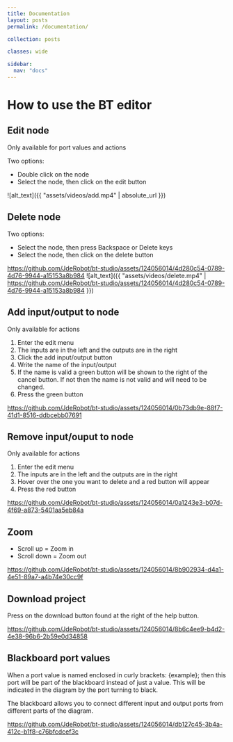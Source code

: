 ```yaml
---
title: Documentation
layout: posts
permalink: /documentation/

collection: posts

classes: wide

sidebar:
  nav: "docs"
---
```


# How to use the BT editor

## Edit node

Only available for port values and actions

Two options:

- Double click on the node
- Select the node, then click on the edit button

![alt_text]({{ "assets/videos/add.mp4" | absolute_url }})

## Delete node

Two options:

- Select the node, then press Backspace or Delete keys
- Select the node, then click on the delete button

https://github.com/JdeRobot/bt-studio/assets/124056014/4d280c54-0789-4d76-9944-a15153a8b984
![alt_text]({{ "assets/videos/delete.mp4" | https://github.com/JdeRobot/bt-studio/assets/124056014/4d280c54-0789-4d76-9944-a15153a8b984 }})

## Add input/output to node

Only available for actions

1. Enter the edit menu
2. The inputs are in the left and the outputs are in the right
3. Click the add input/output button
4. Write the name of the input/output
5. If the name is valid a green button will be shown to the right of the cancel button. If not then the name is not valid and will need to be changed.
6. Press the green button

https://github.com/JdeRobot/bt-studio/assets/124056014/0b73db9e-88f7-41d1-8516-ddbcebb07691

## Remove input/ouput to node

Only available for actions

1. Enter the edit menu
2. The inputs are in the left and the outputs are in the right
3. Hover over the one you want to delete and a red button will appear
4. Press the red button

https://github.com/JdeRobot/bt-studio/assets/124056014/0a1243e3-b07d-4f69-a873-5401aa5eb84a

## Zoom

- Scroll up = Zoom in
- Scroll down = Zoom out

https://github.com/JdeRobot/bt-studio/assets/124056014/8b902934-d4a1-4e51-89a7-a4b74e30cc9f

## Download project

Press on the download button found at the right of the help button.

https://github.com/JdeRobot/bt-studio/assets/124056014/8b6c4ee9-b4d2-4e38-96b6-2b59e0d34858

## Blackboard port values

When a port value is named enclosed in curly brackets: {example}; then this port will be part of the blackboard instead of just a value.
This will be indicated in the diagram by the port turning to black.

The blackboard allows you to connect different input and output ports from different parts of the diagram.

https://github.com/JdeRobot/bt-studio/assets/124056014/db127c45-3b4a-412c-b1f8-c76bfcdcef3c
